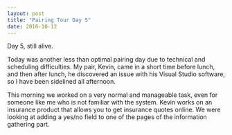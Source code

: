 ```yaml
---
layout: post
title: "Pairing Tour Day 5"
date: 2016-10-12
---
```


Day 5, still alive. 

Today was another less than optimal pairing day due to technical and scheduling difficulties. My pair, Kevin, came in a short time before lunch, and then after lunch, he discovered an issue with his Visual Studio software, so I have been sidelined all afternoon.

This morning we worked on a very normal and manageable task, even for someone like me who is not familiar with the system. Kevin works on an insurance product that allows you to get insurance quotes online. We were looking at adding a yes/no field to one of the pages of the information gathering part.